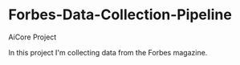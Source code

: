 # Forbes-Data-Collection-Pipeline
AiCore Project

In this project I'm collecting data from the Forbes magazine.